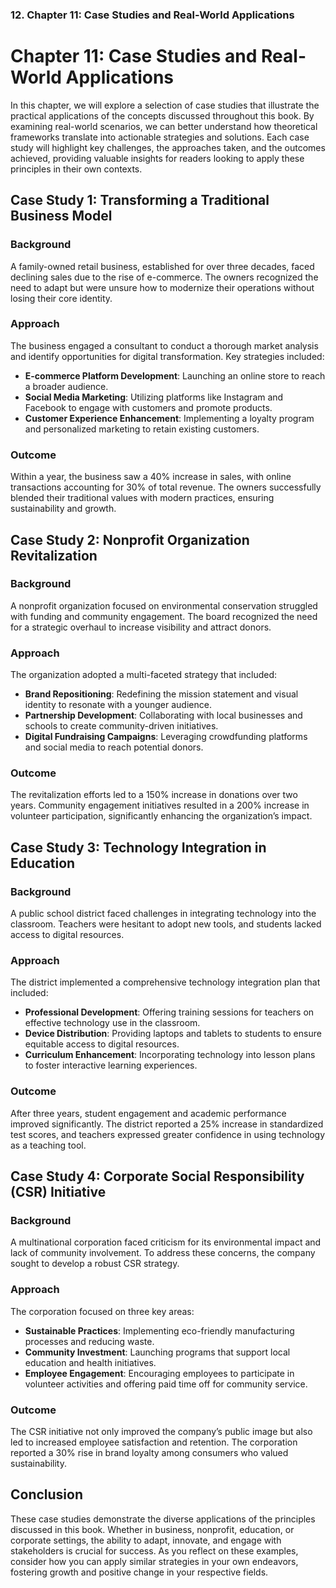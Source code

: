 ### 12. **Chapter 11: Case Studies and Real-World Applications**

# Chapter 11: Case Studies and Real-World Applications

In this chapter, we will explore a selection of case studies that illustrate the practical applications of the concepts discussed throughout this book. By examining real-world scenarios, we can better understand how theoretical frameworks translate into actionable strategies and solutions. Each case study will highlight key challenges, the approaches taken, and the outcomes achieved, providing valuable insights for readers looking to apply these principles in their own contexts.

## Case Study 1: Transforming a Traditional Business Model

### Background
A family-owned retail business, established for over three decades, faced declining sales due to the rise of e-commerce. The owners recognized the need to adapt but were unsure how to modernize their operations without losing their core identity.

### Approach
The business engaged a consultant to conduct a thorough market analysis and identify opportunities for digital transformation. Key strategies included:

- **E-commerce Platform Development**: Launching an online store to reach a broader audience.
- **Social Media Marketing**: Utilizing platforms like Instagram and Facebook to engage with customers and promote products.
- **Customer Experience Enhancement**: Implementing a loyalty program and personalized marketing to retain existing customers.

### Outcome
Within a year, the business saw a 40% increase in sales, with online transactions accounting for 30% of total revenue. The owners successfully blended their traditional values with modern practices, ensuring sustainability and growth.

## Case Study 2: Nonprofit Organization Revitalization

### Background
A nonprofit organization focused on environmental conservation struggled with funding and community engagement. The board recognized the need for a strategic overhaul to increase visibility and attract donors.

### Approach
The organization adopted a multi-faceted strategy that included:

- **Brand Repositioning**: Redefining the mission statement and visual identity to resonate with a younger audience.
- **Partnership Development**: Collaborating with local businesses and schools to create community-driven initiatives.
- **Digital Fundraising Campaigns**: Leveraging crowdfunding platforms and social media to reach potential donors.

### Outcome
The revitalization efforts led to a 150% increase in donations over two years. Community engagement initiatives resulted in a 200% increase in volunteer participation, significantly enhancing the organization’s impact.

## Case Study 3: Technology Integration in Education

### Background
A public school district faced challenges in integrating technology into the classroom. Teachers were hesitant to adopt new tools, and students lacked access to digital resources.

### Approach
The district implemented a comprehensive technology integration plan that included:

- **Professional Development**: Offering training sessions for teachers on effective technology use in the classroom.
- **Device Distribution**: Providing laptops and tablets to students to ensure equitable access to digital resources.
- **Curriculum Enhancement**: Incorporating technology into lesson plans to foster interactive learning experiences.

### Outcome
After three years, student engagement and academic performance improved significantly. The district reported a 25% increase in standardized test scores, and teachers expressed greater confidence in using technology as a teaching tool.

## Case Study 4: Corporate Social Responsibility (CSR) Initiative

### Background
A multinational corporation faced criticism for its environmental impact and lack of community involvement. To address these concerns, the company sought to develop a robust CSR strategy.

### Approach
The corporation focused on three key areas:

- **Sustainable Practices**: Implementing eco-friendly manufacturing processes and reducing waste.
- **Community Investment**: Launching programs that support local education and health initiatives.
- **Employee Engagement**: Encouraging employees to participate in volunteer activities and offering paid time off for community service.

### Outcome
The CSR initiative not only improved the company’s public image but also led to increased employee satisfaction and retention. The corporation reported a 30% rise in brand loyalty among consumers who valued sustainability.

## Conclusion

These case studies demonstrate the diverse applications of the principles discussed in this book. Whether in business, nonprofit, education, or corporate settings, the ability to adapt, innovate, and engage with stakeholders is crucial for success. As you reflect on these examples, consider how you can apply similar strategies in your own endeavors, fostering growth and positive change in your respective fields.